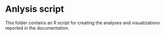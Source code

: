 # Anlysis script

This folder contains an R script for creating the analyses and visualizations reported in the documentation.

